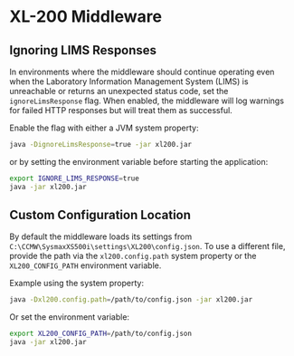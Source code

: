 # XL-200 Middleware

## Ignoring LIMS Responses

In environments where the middleware should continue operating even when the
Laboratory Information Management System (LIMS) is unreachable or returns an
unexpected status code, set the `ignoreLimsResponse` flag. When enabled, the
middleware will log warnings for failed HTTP responses but will treat them as
successful.

Enable the flag with either a JVM system property:

```bash
java -DignoreLimsResponse=true -jar xl200.jar
```

or by setting the environment variable before starting the application:

```bash
export IGNORE_LIMS_RESPONSE=true
java -jar xl200.jar
```

## Custom Configuration Location

By default the middleware loads its settings from
`C:\CCMW\SysmaxXS500i\settings\XL200\config.json`. To use a different file,
provide the path via the `xl200.config.path` system property or the
`XL200_CONFIG_PATH` environment variable.

Example using the system property:

```bash
java -Dxl200.config.path=/path/to/config.json -jar xl200.jar
```

Or set the environment variable:

```bash
export XL200_CONFIG_PATH=/path/to/config.json
java -jar xl200.jar
```
